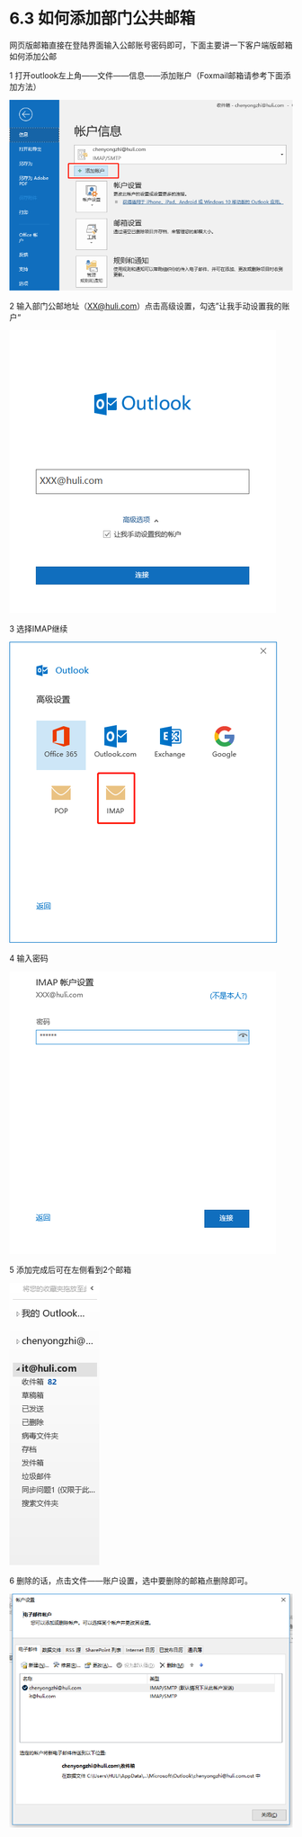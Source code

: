 # 6.3 如何添加部门公共邮箱

网页版邮箱直接在登陆界面输入公邮账号密码即可，下面主要讲一下客户端版邮箱如何添加公邮

1 打开outlook左上角——文件——信息——添加账户（Foxmail邮箱请参考下面添加方法）

![](/assets/import84.png)

2 输入部门公邮地址（XX@huli.com）点击高级设置，勾选”让我手动设置我的账户“

![](/assets/import85.png)

3 选择IMAP继续

![](/assets/import86.png)

4 输入密码

![](/assets/import87.png)

5 添加完成后可在左侧看到2个邮箱

![](/assets/import88.png)

6 删除的话，点击文件——账户设置，选中要删除的邮箱点删除即可。

![](/assets/import89.png)

